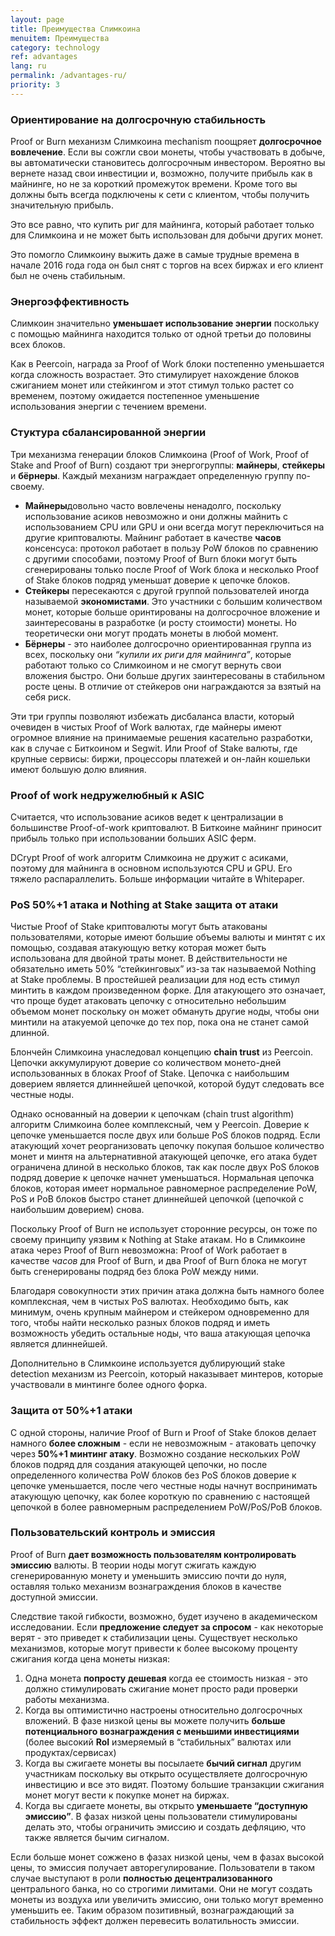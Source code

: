 ```yaml
---
layout: page
title: Преимущества Слимкоина
menuitem: Преимущества
category: technology
ref: advantages
lang: ru
permalink: /advantages-ru/
priority: 3
---
```


### Ориентирование на долгосрочную стабильность

Proof or Burn механизм Слимкоина mechanism поощряет **долгосрочное вовлечение**. Если вы сожгли свои монеты, чтобы участвовать в добыче, вы автоматически становитесь долгосрочным инвестором. Вероятно вы вернете назад свои инвестиции и, возможно, получите прибыль как в майнинге, но не за короткий промежуток времени. Кроме того вы должны быть всегда подключены к сети с клиентом, чтобы получить значительную прибыль.

Это все равно, что купить риг для майнинга, который работает только для Слимкоина и не может быть использован для добычи других монет.

Это помогло Слимкоину выжить даже в самые трудные времена в начале 2016 года года он был снят с торгов на всех биржах и его клиент был не очень стабильным.

### Энергоэффективность

Слимкоин значительно **уменьшает использование энергии** поскольку с помощью майнинга находится только от одной третьи до половины всех блоков.

Как в Peercoin, награда за Proof of Work блоки постепенно уменьшается когда сложность возрастает. Это стимулирует нахождение блоков сжиганием монет или стейкингом и этот стимул только растет со временем, поэтому ожидается постепенное уменьшение использования энергии с течением времени.

### Стуктура сбалансированной энергии

Три механизма генерации блоков Слимкоина (Proof of Work, Proof of Stake and Proof of Burn) создают три энергогруппы: **майнеры**, **стейкеры** и **бёрнеры**. Каждый механизм награждает определенную группу по-своему.

*   **Майнеры**довольно часто вовлечены ненадолго, поскольку использование асиков невозможно и они должны майнить с использованием CPU или GPU и они всегда могут переключиться на другие криптовалюты. Майнинг работает в качестве **часов** консенсуса: протокол работает в пользу PoW блоков по сравнению с другими способами, поэтому Proof of Burn блоки могут быть сгенерированы только после Proof of Work блока и несколько Proof of Stake блоков подряд уменьшат доверие к цепочке блоков.
*   **Стейкеры** пересекаются с другой группой пользователей иногда называемой **экономистами**. Это участники с большим количеством монет, которые больше оринтированы на долгосрочное вложение и заинтересованы в разработке (и росту стоимости) монеты. Но теоретически они могут продать монеты в любой момент.
*   **Бёрнеры** - это наиболее долгосрочно ориентированная группа из всех, поскольку они _“купили их риги для майнинга”_, которые работают только со Слимкоином и не смогут вернуть свои вложения быстро. Они больше других заинтересованы в стабильном росте цены. В отличие от стейкеров они награждаются за взятый на себя риск.

Эти три группы позволяют избежать дисбаланса власти, который очевиден в чистых Proof of Work валютах, где майнеры имеют огромное влияние на принимаемые решения касательно разработки, как в случае с Биткоином и Segwit. Или Proof of Stake валюты, где крупные сервисы: биржи, процессоры платежей и он-лайн кошельки имеют большую долю влияния.

### Proof of work недружелюбный к ASIC

Считается, что использование асиков ведет к централизации в большинстве Proof-of-work криптовалют. В Биткоине майнинг приносит прибыль только при использовании больших ASIC ферм.

DCrypt Proof of work алгоритм Слимкоина не дружит с асиками, поэтому для майнинга в основном используются CPU и GPU. Его тяжело распараллелить. Больше информации читайте в Whitepaper.

### PoS 50%+1 атака и Nothing at Stake защита от атаки

Чистые Proof of Stake криптовалюты могут быть атакованы пользователями, которые имеют большие объемы валюты и минтят с их помощью, создавая атакующую ветку которая может быть использована для двойной траты монет. В действительности не обязательно иметь 50% “стейкинговых” из-за так называемой Nothing at Stake проблемы. В простейшей реализации для нод есть стимул минтить в каждом произведенном форке. Для атакующего это означает, что проще будет атаковать цепочку с относительно небольшим объемом монет поскольку он может обмануть другие ноды, чтобы они минтили на атакуемой цепочке до тех пор, пока она не станет самой длинной.

Блончейн Слимкоина унаследовал концепцию **chain trust** из Peercoin. Цепочки аккумулируют доверие со количеством монето-дней использованных в блоках Proof of Stake. Цепочка с наибольшим доверием является длиннейшей цепочкой, которой будут следовать все честные ноды.

Однако основанный на доверии к цепочкам (chain trust algorithm) алгоритм Слимкоина более комплексный, чем у Peercoin. Доверие к цепочке уменьшается после двух или больше PoS блоков подряд. Если атакующий хочет реорганизовать цепочку покупая большое количество монет и минтя на альтернативной атакующей цепочке, его атака будет ограничена длиной в несколько блоков, так как после двух PoS блоков подряд доверие к цепочке начнет уменьшаться. Нормальная цепочка блоков, которая имеет нормальное равномерное распределение PoW, PoS и PoB блоков быстро станет длиннейшей цепочкой (цепочкой с наибольшим доверием) снова.

Поскольку Proof of Burn не использует сторонние ресурсы, он тоже по своему принципу уязвим к Nothing at Stake атакам. Но в Слимкоине атака через Proof of Burn невозможна: Proof of Work работает в качестве _часов_ для Proof of Burn, и два Proof of Burn блока не могут быть сгенерированы подряд без блока PoW между ними.

Благодаря совокупности этих причин атака должна быть намного более комплексная, чем в чистых PoS валютах. Необходимо быть, как минимум, очень крупным майнером и стейкером одновременно для того, чтобы найти несколько разных блоков подряд и иметь возможность убедить остальные ноды, что ваша атакующая цепочка является длиннейшей.

Дополнительно в Слимкоине используется дублирующий stake detection механизм из Peercoin, который наказывает минтеров, которые участвовали в минтинге более одного форка.

### Защита от 50%+1 атаки

С одной стороны, наличие Proof of Burn и Proof of Stake блоков делает намного **более сложным** - если не невозможным - атаковать цепочку через **50%+1 минтинг атаку**. Возможно создание нескольких PoW блоков подряд для создания атакующей цепочки, но после определенного количества PoW блоков без PoS блоков доверие к цепочке уменьшается, после чего честные ноды начнут воспринимать атакующую цепочку, как более короткую по сравнению с настоящей цепочкой в более равномерным распределением PoW/PoS/PoB блоков.

### Пользовательский контроль и эмиссия

Proof of Burn **дает возможность пользователям контролировать эмиссию** валюты. В теории ноды могут сжигать каждую сгенерированную монету и уменьшить эмиссию почти до нуля, оставляя только механизм вознаграждения блоков в качестве доступной эмиссии.

Следствие такой гибкости, возможно, будет изучено в академическом исследовании. Если **предложение следует за спросом** - как некоторые верят - это приведет к стабилизации цены. Существует несколько механизмов, которые могут привести к более высокому проценту сжигания когда цена монеты низкая:

1.  Одна монета **попросту дешевая** когда ее стоимость низкая - это должно стимулировать сжигание монет просто ради проверки работы механизма.
2.  Когда вы оптимистично настроены относительно долгосрочных вложений. В фазе низкой цены вы можете получить **больше потенциального вознаграждения с меньшими инвестициями** (более высокий **RoI** измеряемый в “стабильных” валютах или продуктах/сервисах)
3.  Когда вы сжигаете монеты вы посылаете **бычий сигнал** другим участникам поскольку вы открыто осуществляете долгосрочную инвестицию и все это видят. Поэтому большие транзакции сжигания монет могут вести к покупке монет на биржах.
4.  Когда вы сдигаете монеты, вы открыто **уменьшаете “доступную эмиссию”**. В фазах низкой цены пользователи стимулированы делать это, чтобы ограничить эмиссию и создать дефляцию, что также является бычим сигналом.

Если больше монет сожжено в фазах низкой цены, чем в фазах высокой цены, то эмиссия получает авторегулирование. Пользователи в таком случае выступают в роли **полностью децентрализованного** центрального банка, но со строгими лимитами. Они не могут создать монеты из воздуха или увеличить эмиссию, они только могут временно уменьшить ее. Таким образом позитивный, вознаграждающий за стабильность эффект должен перевесить волатильность эмиссии.
